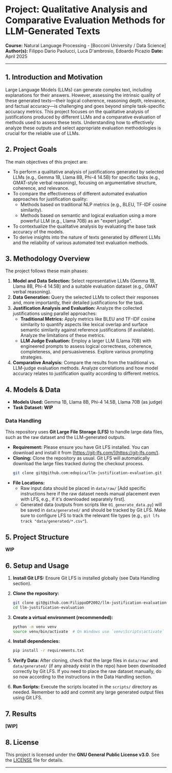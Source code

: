 # Project: Qualitative Analysis and Comparative Evaluation Methods for LLM-Generated Texts

**Course:** Natural Language Processing - [Bocconi University / Data Science]
**Author(s):** Filippo Dario Paolucci, Luca D'ambrosio, Edoardo Picazio
**Date:** April 2025

---

## 1. Introduction and Motivation

Large Language Models (LLMs) can generate complex text, including explanations for their answers. However, assessing the intrinsic quality of these generated texts—their logical coherence, reasoning depth, relevance, and factual accuracy—is challenging and goes beyond simple task-specific accuracy metrics. This project focuses on the qualitative analysis of justifications produced by different LLMs and a comparative evaluation of methods used to assess these texts. Understanding how to effectively analyze these outputs and select appropriate evaluation methodologies is crucial for the reliable use of LLMs.

## 2. Project Goals

The main objectives of this project are:

* To perform a qualitative analysis of justifications generated by selected LLMs (e.g., Gemma 1B, Llama 8B, Phi-4 14.5B) for specific tasks (e.g., GMAT-style verbal reasoning), focusing on argumentative structure, coherence, and relevance.
* To compare the effectiveness of different automated evaluation approaches for justification quality:
    * Methods based on traditional NLP metrics (e.g., BLEU, TF-IDF cosine similarity).
    * Methods based on semantic and logical evaluation using a more powerful LLM (e.g., Llama 70B) as an "expert judge".
* To contextualize the qualitative analysis by evaluating the base task accuracy of the models.
* To derive insights into the nature of texts generated by different LLMs and the reliability of various automated text evaluation methods.

## 3. Methodology Overview

The project follows these main phases:

1.  **Model and Data Selection:** Select representative LLMs (Gemma 1B, Llama 8B, Phi-4 14.5B) and a suitable evaluation dataset (e.g., GMAT verbal reasoning).
2.  **Data Generation:** Query the selected LLMs to collect their responses and, more importantly, their detailed justifications for the task.
3.  **Justification Analysis and Evaluation:** Analyze the collected justifications using parallel approaches:
    * **Traditional Metrics:** Apply metrics like BLEU and TF-IDF cosine similarity to quantify aspects like lexical overlap and surface semantic similarity against reference justifications (if available). Analyze the limitations of these metrics.
    * **LLM Judge Evaluation:** Employ a larger LLM (Llama 70B) with engineered prompts to assess logical correctness, coherence, completeness, and persuasiveness. Explore various prompting strategies.
4.  **Comparative Analysis:** Compare the results from the traditional vs. LLM-judge evaluation methods. Analyze correlations and how model accuracy relates to justification quality according to different metrics.

## 4. Models & Data

* **Models Used:** Gemma 1B, Llama 8B, Phi-4 14.5B, Llama 70B (as judge)
* **Task Dataset:** **WIP**

### Data Handling

This repository uses **Git Large File Storage (LFS)** to handle large data files, such as the raw dataset and the LLM-generated outputs.

* **Requirement:** Please ensure you have Git LFS installed. You can download and install it from [https://git-lfs.com/](https://git-lfs.com/).
* **Cloning:** Clone the repository as usual. Git LFS will automatically download the large files tracked during the checkout process.
    ```bash
    git clone git@github.com:edopica/llm-justification-evaluation.git
    ```
* **File Locations:**
    * Raw input data should be placed in `data/raw/` [Add specific instructions here if the raw dataset needs manual placement even with LFS, e.g., if it's downloaded separately first].
    * Generated data (outputs from scripts like `01_generate_data.py`) will be saved in `data/generated/` and should be tracked by Git LFS. Make sure to configure LFS to track the relevant file types (e.g., `git lfs track "data/generated/*.csv"`).

## 5. Project Structure
**WIP**

## 6. Setup and Usage

1.  **Install Git LFS:** Ensure Git LFS is installed globally (see Data Handling section).

2.  **Clone the repository:**
    ```bash
    git clone git@github.com:FilippoDP2002/llm-justification-evaluation.git
    cd llm-justification-evaluation
    ```

3.  **Create a virtual environment (recommended):**
    ```bash
    python -m venv venv
    source venv/bin/activate  # On Windows use `venv\Scripts\activate`
    ```

4.  **Install dependencies:**
    ```bash
    pip install -r requirements.txt
    ```

5.  **Verify Data:** After cloning, check that the large files in `data/raw/` and `data/generated/` (if any already exist in the repo) have been downloaded correctly by Git LFS. If you need to place the raw dataset manually, do so now according to the instructions in the Data Handling section.

6.  **Run Scripts:** Execute the scripts located in the `scripts/` directory as needed. Remember to add and commit any large generated output files using Git LFS.

## 7. Results

**[WIP]**

## 8. License

This project is licensed under the **GNU General Public License v3.0**. See the [LICENSE](LICENSE) file for details.

---
